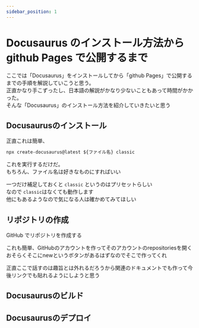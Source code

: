 ```yaml
---
sidebar_position: 1
---
```


# Docusaurus のインストール方法から github Pages で公開するまで

ここでは「Docusaurus」をインストールしてから「github Pages」で公開するまでの手順を解説していこうと思う。  
正直かなり手こずったし、日本語の解説がかなり少ないこともあって時間がかかった。  
そんな「Docusaurus」のインストール方法を紹介していきたいと思う

## Docusaurusのインストール

正直これは簡単、
```markdown
npx create-docusaurus@latest ${ファイル名} classic
```

これを実行するだけだ。  
もちろん、ファイル名は好きなものにすればいい

一つだけ補足しておくと `classic` というのはプリセットらしい  
なので `classic`はなくても動作します  
他にもあるようなので気になる人は確かめてみてほしい

## リポジトリの作成
GitHub でリポジトリを作成する

これも簡単、GitHubのアカウントを作ってそのアカウントのrepositoriesを開く  
おそらくそこにnewというボタンがあるはずなのでそこで作ってくれ

正直ここで話すのは趣旨とは外れるだろうから関連のドキュメントでも作って今後リンクでも貼れるようにしようと思う

<!-- TODO: リポジトリの作成方法 -->

## Docusaurusのビルド
## Docusaurusのデプロイ